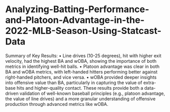 # Analyzing-Batting-Performance-and-Platoon-Advantage-in-the-2022-MLB-Season-Using-Statcast-Data

Summary of Key Results:
•	Line drives (10-25 degrees), hit with higher exit velocity, had the highest BA and wOBA, showing the importance of both metrics in identifying well-hit balls.
•	Platoon advantage was clear in both BA and wOBA metrics, with left-handed hitters performing better against right-handed pitchers, and vice versa.
•	wOBA provided deeper insights into offensive value than BA, particularly in capturing the value of extra-base hits and higher-quality contact.
These results provide both a data-driven validation of well-known baseball principles (e.g., platoon advantage, the value of line drives) and a more granular understanding of offensive production through advanced metrics like wOBA.


